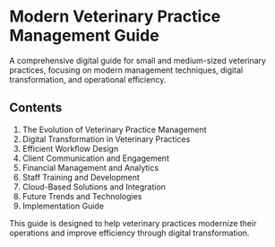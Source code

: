# Modern Veterinary Practice Management Guide

A comprehensive digital guide for small and medium-sized veterinary practices, focusing on modern management techniques, digital transformation, and operational efficiency.

## Contents

1. The Evolution of Veterinary Practice Management
2. Digital Transformation in Veterinary Practices
3. Efficient Workflow Design
4. Client Communication and Engagement
5. Financial Management and Analytics
6. Staff Training and Development
7. Cloud-Based Solutions and Integration
8. Future Trends and Technologies
9. Implementation Guide

This guide is designed to help veterinary practices modernize their operations and improve efficiency through digital transformation.